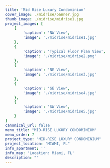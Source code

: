 ```yaml
---
title: 'Mid Rise Luxury Condominium'
cover_image: ./midrise/banner.jpg
thumb_image: ./midrise/midrise1.jpg
project_images: [
    {
        'caption': 'NW View',
        'image': './midrise/midrise1.jpg'
    },
    {
        'caption': 'Typical Floor Plan View',
        'image': './midrise/midrise2.png' 
    },
    {
        'caption': 'NE View',
        'image': './midrise/midrise3.jpg' 
    },      
    {
        'caption': 'SE View',
        'image': './midrise/midrise4.jpg' 
    },  
    {
        'caption': 'SW View',
        'image': './midrise/midrise5.jpg' 
    }
]
canonical_url: false
menu_title: "MID-RISE LUXURY CONDOMINIUM"
menu_order: 7
project_type: "MID-RISE LUXURY CONDOMINIUM"
project_location: "MIAMI, FL"
info_apartment: ''
info_map: 'Location: Miami, FL'
description: ""
---
```


